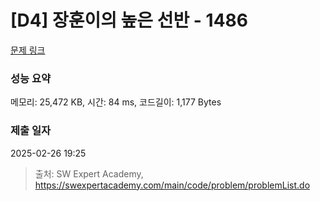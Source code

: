 # [D4] 장훈이의 높은 선반 - 1486 

[문제 링크](https://swexpertacademy.com/main/code/problem/problemDetail.do?contestProbId=AV2b7Yf6ABcBBASw) 

### 성능 요약

메모리: 25,472 KB, 시간: 84 ms, 코드길이: 1,177 Bytes

### 제출 일자

2025-02-26 19:25



> 출처: SW Expert Academy, https://swexpertacademy.com/main/code/problem/problemList.do